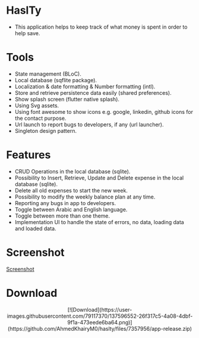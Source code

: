 # HaslTy
- This application helps to keep track of what money is spent in order to help save.

# Tools
  - State management (BLoC).
  - Local database (sqflite package).
  - Localization & date formatting & Number formatting (intl).
  - Store and retrieve persistence data easily (shared preferences).
  - Show splash screen (flutter native splash).
  - Using Svg assets.
  - Using font awesome to show icons e.g. google, linkedin, github icons for the contact purpose.
  - Url launch to report bugs to developers, if any (url launcher).
  - Singleton design pattern.

# Features
  - CRUD Operations in the local database (sqlite).
  - Possibility to Insert, Retrieve, Update and Delete expense in the local database (sqlite).
  - Delete all old expenses to start the new week.
  - Possibility to modify the weekly balance plan at any time.
  - Reporting any bugs in app to developers.
  - Toggle between Arabic and English language.
  - Toggle between more than one theme.
  - Implementation UI to handle the state of errors, no data, loading data and loaded data.

# Screenshot

<a href="https://user-images.githubusercontent.com/79117370/137592363-e8af1c51-596c-4080-85a7-2c872ad65733.mp4" alt="App screenshot" title="Screenshot">Screenshot</a>




# Download

<div align="center" width="300px" height="60px">
[![Download](https://user-images.githubusercontent.com/79117370/137596552-26f317c5-4a08-4dbf-9f1a-473eede6ba64.png)](https://github.com/AhmedKhairyM0/haslty/files/7357956/app-release.zip)
</div>


